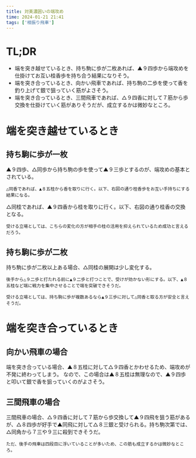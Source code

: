 ```yaml
---
title: 対美濃囲いの端攻め
time: 2024-01-21 21:41
tags: ['相振り飛車']
---
```


# TL;DR
- 端を突き越せているとき、持ち駒に歩が二枚あれば、▲９四歩から端攻めを仕掛けてお互い桂香歩を持ち合う結果になりそう。
- 端を突き合っているとき、向かい飛車であれば、持ち駒の二歩を使って香を釣り上げて銀で狙っていく筋がよさそう。
- 端を突き合っているとき、三間飛車であれば、△９四香に対して７筋から歩交換を仕掛けていく筋がありそうだが、成立するかは微妙なところ。

# 端を突き越せているとき

## 持ち駒に歩が一枚

<MultiColumns>
  <Column>
    ▲９四歩、△同歩から持ち駒の歩を使って▲９三歩とするのが、端攻めの基本とされている。

    △同香であれば、▲８五桂から香を取りに行く。以下、右図の通り桂香歩をお互い手持ちにする結果になる。
  </Column>
  <Column>
    <KifuPlayer sfen='position sfen ln1g5/1ks6/pppp5/9/P8/1R1B5/2N6/9/L8 b P 1 moves 9e9d 9c9d P*9c 9a9c 7g8e 6c6d 8e9c+ 8a9c 9i9d P*9b 9d9c+ 9b9c' />
  </Column>
</MultiColumns>

<MultiColumns>
  <Column>
    △同桂であれば、▲９四香から桂を取りに行く。以下、右図の通り桂香の交換となる。

    受ける立場としては、こちらの変化の方が相手の桂の活用を抑えられているため成功と言えるだろう。
  </Column>
  <Column>
    <KifuPlayer sfen='position sfen ln1g5/1ks6/pppp5/9/P8/1R1B5/2N6/9/L8 b P 1 moves 9e9d 9c9d P*9c 8a9c 9i9d P*9b 9d9c+ 9b9c' />
  </Column>
</MultiColumns>

## 持ち駒に歩が二枚

<MultiColumns>
  <Column>
    持ち駒に歩が二枚以上ある場合、△同桂の展開は少し変化する。

    後手から△９二歩と打たれる前に▲９二歩と打つことで、受けが効かない形にする。以下、▲８五桂など端に戦力を集中させることで端を突破できそうだ。

    受ける立場としては、持ち駒に歩が複数あるなら▲９三歩に対して△同香と取る方が安全と言えそうだ。
  </Column>
  <Column>
    <KifuPlayer sfen='position sfen ln1g5/1ks6/pppp5/9/P8/1R1B5/2N6/9/L8 b P2 1 moves 9e9d 9c9d P*9c 8a9c P*9b 9a9b 9i9d 6c6d 8f9f' />
  </Column>
</MultiColumns>

# 端を突き合っているとき

## 向かい飛車の場合

<MultiColumns>
  <Column>
    端を突き合っている場合、▲８五桂に対して△９四香とかわせるため、端攻めが不発に終わってしまう。
  </Column>
  <Column>
    <KifuPlayer sfen='position sfen ln1g5/1ks6/1ppp5/p8/9/PR1B5/2N6/9/L8 b P 1 moves 9f9e 9d9e P*9c 9a9c 7g8e 9c9d' />
  </Column>
</MultiColumns>

<MultiColumns>
  <Column>
    なので、この場合は▲８五桂は無理なので、▲９四歩と叩いて銀で香を狙っていくのがよさそう。
  </Column>
  <Column>
    <KifuPlayer sfen='position sfen ln1g5/1ks6/1ppp5/p8/9/PRS6/9/9/L8 b P2 1 moves 9f9e 9d9e P*9c 9a9c P*9d 9c9d 7f8e' />
  </Column>
</MultiColumns>

## 三間飛車の場合

<MultiColumns>
  <Column>
    三間飛車の場合、△９四香に対して７筋から歩交換して▲９四飛を狙う筋があるが、△８四歩が好手で▲同飛に対して△８三銀と受けられる。持ち駒次第では、△同角から７三や９三に殺到できそうだ。

    ただ、後手の飛車は四段目に浮いていることが多いため、この筋も成立するかは微妙なところ。
  </Column>
  <Column>
    <KifuPlayer sfen='position sfen ln1g5/1ks6/1ppp5/p8/2P6/P1RB5/2N6/9/L8 b P 1 moves 9f9e 9d9e P*9c 9a9c 7g8e 9c9d 7e7d 7c7d 7f7d 8c8d' />
  </Column>
</MultiColumns>
